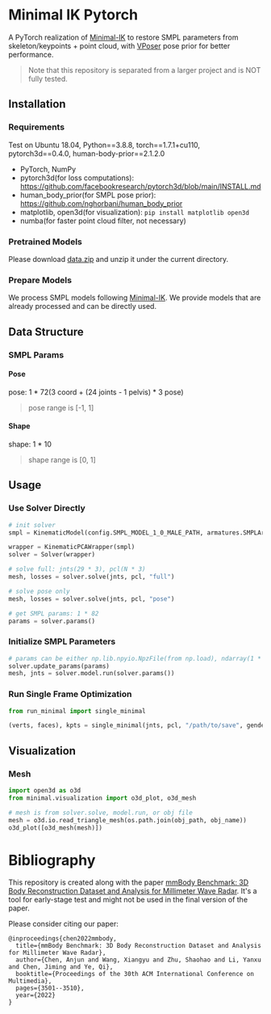 # Minimal IK Pytorch

A PyTorch realization of [Minimal-IK](https://github.com/CalciferZh/Minimal-IK) to restore SMPL parameters from skeleton/keypoints + point cloud, with [VPoser](https://github.com/nghorbani/human_body_prior) pose prior for better performance.

> Note that this repository is separated from a larger project and is NOT fully tested.

## Installation

### Requirements
Test on Ubuntu 18.04, Python==3.8.8, torch==1.7.1+cu110, pytorch3d==0.4.0, human-body-prior==2.1.2.0
- PyTorch, NumPy
- pytorch3d(for loss computations): https://github.com/facebookresearch/pytorch3d/blob/main/INSTALL.md
- human_body_prior(for SMPL pose prior): https://github.com/nghorbani/human_body_prior
- matplotlib, open3d(for visualization): `pip install matplotlib open3d`
- numba(for faster point cloud filter, not necessary)

### Pretrained Models
Please download [data.zip](https://zjueducn-my.sharepoint.com/personal/xy_wong_zju_edu_cn/_layouts/15/onedrive.aspx?id=%2Fpersonal%2Fxy_wong_zju_edu_cn%2FDocuments%2FShare&ga=1) and unzip it under the current directory.

### Prepare Models
We process SMPL models following [Minimal-IK](https://github.com/CalciferZh/Minimal-IK). We provide models that are already processed and can be directly used.

## Data Structure

### SMPL Params
#### Pose
pose: 1 * 72(3 coord + (24 joints - 1 pelvis) * 3 pose)  
> pose range is [-1, 1]  

#### Shape
shape: 1 * 10  
> shape range is [0, 1]

## Usage
### Use Solver Directly

```python
# init solver
smpl = KinematicModel(config.SMPL_MODEL_1_0_MALE_PATH, armatures.SMPLArmature)

wrapper = KinematicPCAWrapper(smpl)
solver = Solver(wrapper)

# solve full: jnts(29 * 3), pcl(N * 3)
mesh, losses = solver.solve(jnts, pcl, "full")

# solve pose only
mesh, losses = solver.solve(jnts, pcl, "pose")

# get SMPL params: 1 * 82
params = solver.params()
```

### Initialize SMPL Parameters

```python
# params can be either np.lib.npyio.NpzFile(from np.load), ndarray(1 * 72), or ndarray(1 * 82)
solver.update_params(params)
mesh, jnts = solver.model.run(solver.params())
```

### Run Single Frame Optimization
```python
from run_minimal import single_minimal

(verts, faces), kpts = single_minimal(jnts, pcl, "/path/to/save", gender="female", device="cuda:0", show_results=True)
```

## Visualization
### Mesh
```python
import open3d as o3d
from minimal.visualization import o3d_plot, o3d_mesh

# mesh is from solver.solve, model.run, or obj file
mesh = o3d.io.read_triangle_mesh(os.path.join(obj_path, obj_name))
o3d_plot([o3d_mesh(mesh)])
```

# Bibliography
This repository is created along with the paper [mmBody Benchmark: 3D Body Reconstruction Dataset and Analysis for Millimeter Wave Radar](https://dl.acm.org/doi/abs/10.1145/3503161.3548262). It's a tool for early-stage test and might not be used in the final version of the paper.

Please consider citing our paper:
```
@inproceedings{chen2022mmbody,
  title={mmBody Benchmark: 3D Body Reconstruction Dataset and Analysis for Millimeter Wave Radar},
  author={Chen, Anjun and Wang, Xiangyu and Zhu, Shaohao and Li, Yanxu and Chen, Jiming and Ye, Qi},
  booktitle={Proceedings of the 30th ACM International Conference on Multimedia},
  pages={3501--3510},
  year={2022}
}
```